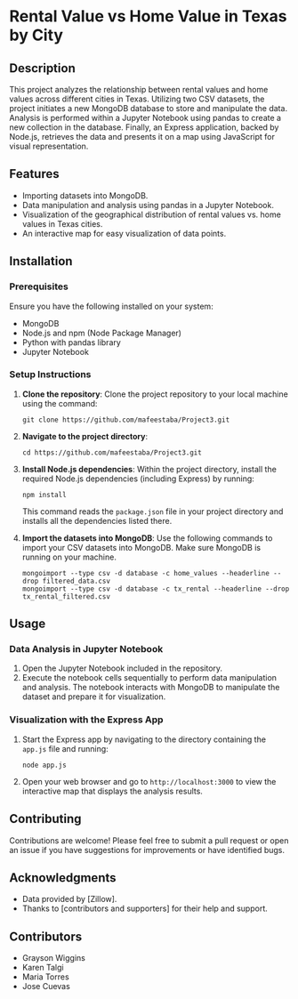 
# Rental Value vs Home Value in Texas by City

## Description

This project analyzes the relationship between rental values and home values across different cities in Texas. Utilizing two CSV datasets, the project initiates a new MongoDB database to store and manipulate the data. Analysis is performed within a Jupyter Notebook using pandas to create a new collection in the database. Finally, an Express application, backed by Node.js, retrieves the data and presents it on a map using JavaScript for visual representation.

## Features

- Importing datasets into MongoDB.
- Data manipulation and analysis using pandas in a Jupyter Notebook.
- Visualization of the geographical distribution of rental values vs. home values in Texas cities.
- An interactive map for easy visualization of data points.

## Installation

### Prerequisites

Ensure you have the following installed on your system:

- MongoDB
- Node.js and npm (Node Package Manager)
- Python with pandas library
- Jupyter Notebook

### Setup Instructions

1. **Clone the repository**: Clone the project repository to your local machine using the command:
   ```shell
   git clone https://github.com/mafeestaba/Project3.git
   ```
2. **Navigate to the project directory**:
   ```shell
   cd https://github.com/mafeestaba/Project3.git
   ```
3. **Install Node.js dependencies**: Within the project directory, install the required Node.js dependencies (including Express) by running:
   ```shell
   npm install
   ```
   This command reads the `package.json` file in your project directory and installs all the dependencies listed there.

4. **Import the datasets into MongoDB**: Use the following commands to import your CSV datasets into MongoDB. Make sure MongoDB is running on your machine.
   ```shell
   mongoimport --type csv -d database -c home_values --headerline --drop filtered_data.csv
   mongoimport --type csv -d database -c tx_rental --headerline --drop tx_rental_filtered.csv
   ```

## Usage

### Data Analysis in Jupyter Notebook

1. Open the Jupyter Notebook included in the repository.
2. Execute the notebook cells sequentially to perform data manipulation and analysis. The notebook interacts with MongoDB to manipulate the dataset and prepare it for visualization.

### Visualization with the Express App

1. Start the Express app by navigating to the directory containing the `app.js` file and running:
   ```shell
   node app.js
   ```
2. Open your web browser and go to `http://localhost:3000` to view the interactive map that displays the analysis results.

## Contributing

Contributions are welcome! Please feel free to submit a pull request or open an issue if you have suggestions for improvements or have identified bugs.

## Acknowledgments

- Data provided by [Zillow].
- Thanks to [contributors and supporters] for their help and support.

## Contributors

- Grayson Wiggins
- Karen Talgi
- Maria Torres
- Jose Cuevas


